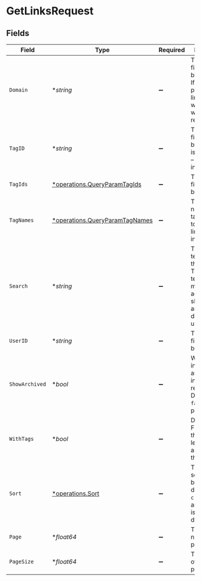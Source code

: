 # GetLinksRequest


## Fields

| Field                                                                                                                        | Type                                                                                                                         | Required                                                                                                                     | Description                                                                                                                  | Example                                                                                                                      |
| ---------------------------------------------------------------------------------------------------------------------------- | ---------------------------------------------------------------------------------------------------------------------------- | ---------------------------------------------------------------------------------------------------------------------------- | ---------------------------------------------------------------------------------------------------------------------------- | ---------------------------------------------------------------------------------------------------------------------------- |
| `Domain`                                                                                                                     | **string*                                                                                                                    | :heavy_minus_sign:                                                                                                           | The domain to filter the links by. E.g. `ac.me`. If not provided, all links for the workspace will be returned.              |                                                                                                                              |
| `TagID`                                                                                                                      | **string*                                                                                                                    | :heavy_minus_sign:                                                                                                           | The tag ID to filter the links by. This field is deprecated – use `tagIds` instead.                                          |                                                                                                                              |
| `TagIds`                                                                                                                     | [*operations.QueryParamTagIds](../../models/operations/queryparamtagids.md)                                                  | :heavy_minus_sign:                                                                                                           | The tag IDs to filter the links by.                                                                                          |                                                                                                                              |
| `TagNames`                                                                                                                   | [*operations.QueryParamTagNames](../../models/operations/queryparamtagnames.md)                                              | :heavy_minus_sign:                                                                                                           | The unique name of the tags assigned to the short link (case insensitive).                                                   |                                                                                                                              |
| `Search`                                                                                                                     | **string*                                                                                                                    | :heavy_minus_sign:                                                                                                           | The search term to filter the links by. The search term will be matched against the short link slug and the destination url. |                                                                                                                              |
| `UserID`                                                                                                                     | **string*                                                                                                                    | :heavy_minus_sign:                                                                                                           | The user ID to filter the links by.                                                                                          |                                                                                                                              |
| `ShowArchived`                                                                                                               | **bool*                                                                                                                      | :heavy_minus_sign:                                                                                                           | Whether to include archived links in the response. Defaults to `false` if not provided.                                      |                                                                                                                              |
| `WithTags`                                                                                                                   | **bool*                                                                                                                      | :heavy_minus_sign:                                                                                                           | DEPRECATED. Filter for links that have at least one tag assigned to them.                                                    |                                                                                                                              |
| `Sort`                                                                                                                       | [*operations.Sort](../../models/operations/sort.md)                                                                          | :heavy_minus_sign:                                                                                                           | The field to sort the links by. The default is `createdAt`, and sort order is always descending.                             |                                                                                                                              |
| `Page`                                                                                                                       | **float64*                                                                                                                   | :heavy_minus_sign:                                                                                                           | The page number for pagination.                                                                                              | 1                                                                                                                            |
| `PageSize`                                                                                                                   | **float64*                                                                                                                   | :heavy_minus_sign:                                                                                                           | The number of items per page.                                                                                                | 50                                                                                                                           |
